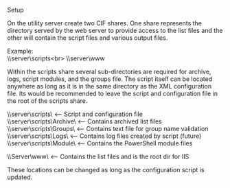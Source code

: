 Setup<br>

On the utility server create two CIF shares. One share represents the 
directory served by the web server to provide access to the list files
and the other will contain the script files and various output files. 

Example:<br>
\\\server\scripts\<br>
\\\server\www<br>

Within the scripts share several sub-directories are required for archive,
logs, script modules, and the groups file. The script itself can be located
anywhere as long as it is in the same directory as the XML configuration 
file. Its would be recommended to leave the script and configuration file in 
the root of the scripts share.

\\\server\scripts\        <-- Script and configuration file<br>
\\\server\scripts\Archive\  <-- Contains archived list files<br> 
\\\server\scripts\Groups\   <-- Contains text file for group name validation<br>
\\\server\scripts\Logs\     <-- Contains log files created by script (future)<br>
\\\server\scripts\Module\   <-- Contains the PowerShell module files<br> 
						
\\\Server\www\			  <-- Contains the list files and is the root dir for IIS<br>

These locations can be changed as long as the configuration script is updated.